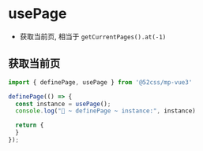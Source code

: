 # usePage

* 获取当前页, 相当于 `getCurrentPages().at(-1)`

## 获取当前页

```ts
import { definePage, usePage } from '@52css/mp-vue3'

definePage(() => {
  const instance = usePage();
  console.log("🚀 ~ definePage ~ instance:", instance)

  return {
  }
});
```